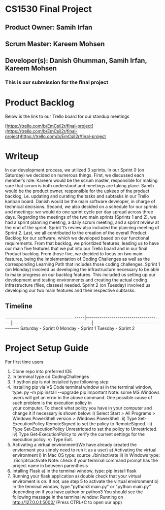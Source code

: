 # CS1530 Final Project
## Product Owner: Samih Irfan
## Scrum Master: Kareem Mohsen 
## Developer(s): Danish Ghumman, Samih Irfan, Kareem Mohsen

### This is our submission for the final project

# Product Backlog

Below is the link to our Trello board for our standup meetings

[https://trello.com/b/EmCsil2r/final-project](https://trello.com/b/EmCsil2r/final-project)https://trello.com/b/EmCsil2r/final-project

# Writeup
In our development process, we utilized 3 sprints. In our Sprint 0 (on Saturday) we decided on numerous things. First, we discussed each member’s role. Kareem would be the scrum master, responsible for making sure that scrum is both understood and meetings are taking place. Samih would be the product owner, responsible for the upkeep of the product backlog, i.e. updating and curating the tasks and subtasks in our Trello kanban board. Danish would be the main software developer, in charge of technical decisions. 
Second, we also decided on a schedule for our sprints and meetings: we would do one sprint cycle per day spread across three days. Regarding the meetings of the two main sprints (Sprints 1 and 2), we had a sprint planning meeting, a daily scrum meeting, and a sprint review at the end of the sprint. Sprint 1’s review also included the planning meeting of Sprint 2. 
Last, we all contributed to the creation of the overall Product Backlog for our software, which we developed based on our functional requirements. From that backlog, we prioritized features, leading us to have our main five features that we put into our Trello board and in our final Product backlog. From those five, we decided to focus on two main features, being the implementation of Coding Challenges as well as the corresponding Learning Path that includes those coding challenges.
Sprint 1 (on Monday) involved us developing the infrastructure necessary to be able to make progress on our backlog features. This included us setting up our development and testing environments and creating the actual coding infrastructure (files, classes) needed. Sprint 2 (on Tuesday) involved us developing our two main features and their respective subtasks.

## Timeline

----------------------------------------|----------------------------------------|----------------------------------------|----------------------------------------
                               Saturday - Sprint 0                        Monday - Sprint 1                       Tuesday - Sprint 2

# Project Setup Guide

For first time users 

1. Clone repo into preferred IDE
2. In terminal type cd CodingChallenges
3. If python pip is not installed type following step
4. Installing pip via VS Code terminal window
    a) in the terminal window, type: py -m pip install --upgrade pip
        Important Note: some MS Windows users will get an error in the above command. 
                    One possible cause of such problem is the execution policy in  
                    your computer. To check what policy you have in your computer 
                    and change it if necessary is shown below:
        i)   Select Start > All Programs > Windows PowerShell version > Windows PowerShell.
        ii)  Type Set-ExecutionPolicy RemoteSigned to set the policy to RemoteSigned.
        iii) Type Set-ExecutionPolicy Unrestricted to set the policy to Unrestricted.
        iv)  Type Get-ExecutionPolicy to verify the current settings for the execution policy.
        v)   Type Exit.
5. Activating a virtual environment(We have already created the enviorment you simply need to run it as a user)
    a) Activating the virtual environment
       i)  In Mac OS type:   source ./bin/activate
       ii) In Windows type:  .\Scripts\activate
    Note: check if your terminal command prompt has the project name in between parenthesis
6. Intalling Flask 
    a) in the terminal window, type: pip install flask
7. Running your flask application
    a) double check that your virtual enviroment is on. If not, use step 5 
       to activate the virtual environment
    b) In the terminal window, type "python3 main.py" or "python main.py" depending on if you have python or python3
       You should see the following message in the terminal window:
       Running on http://127.0.0.1:5000/ (Press CTRL+C to open our app)
 



